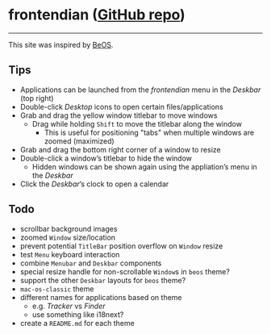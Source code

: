 # frontendian ([GitHub repo](https://github.com/jonathanrtuck/frontendian))

---

This site was inspired by [BeOS](https://en.wikipedia.org/wiki/BeOS).

## Tips

- Applications can be launched from the *frontendian* menu in the *Deskbar* (top right)
- Double-click *Desktop* icons to open certain files/applications
- Grab and drag the yellow window titlebar to move windows
  - Drag while holding `Shift` to move the titlebar along the window
    - This is useful for positioning "tabs" when multiple windows are zoomed (maximized)
- Grab and drag the bottom right corner of a window to resize
- Double-click a windowʼs titlebar to hide the window
  - Hidden windows can be shown again using the appliationʼs menu in the *Deskbar*
- Click the *Deskbar*ʼs clock to open a calendar

## Todo

- scrollbar background images
- zoomed `Window` size/location
- prevent potential `TitleBar` position overflow on `Window` resize
- test `Menu` keyboard interaction
- combine `Menubar` and `Deskbar` components
- special resize handle for non-scrollable `Window`s in `beos` theme?
- support the other `Deskbar` layouts for `beos` theme?
- `mac-os-classic` theme
- different names for applications based on theme
  - e.g. *Tracker* vs *Finder*
  - use something like i18next?
- create a `README.md` for each theme
